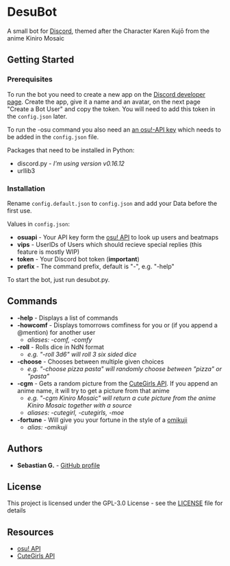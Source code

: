 # DesuBot

A small bot for [Discord](https://discordapp.com/), themed after the Character Karen Kujō from the anime Kiniro Mosaic

## Getting Started

### Prerequisites

To run the bot you need to create a new app on the [Discord developer page](https://discordapp.com/developers/applications/me). Create the app, give it a name and an avatar, on the next page "Create a Bot User" and copy the token. You will need to add this token in the `config.json` later.

To run the -osu command you also need an [an osu!-API key](https://github.com/ppy/osu-api/wiki) which needs to be added in the `config.json` file.

Packages that need to be installed in Python:

* discord.py - *I'm using version v0.16.12*
* urllib3


### Installation

Rename `config.default.json` to `config.json` and add your Data before the first use.

Values in `config.json`:

* **osuapi** - Your API key form the [osu! API](https://github.com/ppy/osu-api/wiki) to look up users and beatmaps
* **vips** - UserIDs of Users which should recieve special replies (this feature is mostly WIP)
* **token** - Your Discord bot token (**important**)
* **prefix** - The command prefix, default is "-", e.g. "-help"

To start the bot, just run desubot.py.


## Commands

* **-help** - Displays a list of commands
* **-howcomf** - Displays tomorrows comfiness for you or (if you append a @mention) for another user
    - *aliases: -comf, -comfy*
* **-roll** - Rolls dice in NdN format
    - *e.g. "-roll 3d6" will roll 3 six sided dice* 
* **-choose** - Chooses between multiple given choices
    - *e.g. "-choose pizza pasta" will randomly choose between "pizza" or "pasta"* 
* **-cgm** - Gets a random picture from the [CuteGirls API](http://api.cutegirls.moe/). If you append an anime name, it will try to get a picture from that anime
    - *e.g. "-cgm Kiniro Mosaic" will return a cute picture from the anime Kiniro Mosaic together with a source*
    - *aliases: -cutegirl, -cutegirls, -moe*
* **-fortune** - Will give you your fortune in the style of a [omikuji](https://en.wikipedia.org/wiki/O-mikuji)
    - *alias: -omikuji*

## Authors

* **Sebastian G.** - [GitHub profile](https://github.com/SebastianGi)

## License

This project is licensed under the GPL-3.0 License - see the [LICENSE](LICENSE) file for details

## Resources 

* [osu! API](https://github.com/ppy/osu-api/wiki)
* [CuteGirls API](http://api.cutegirls.moe/)
